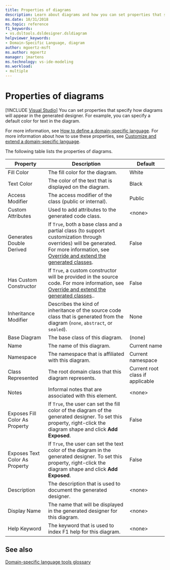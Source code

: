 ```yaml
---
title: Properties of diagrams
description: Learn about diagrams and how you can set properties that specify how diagrams will appear in the generated designer.
ms.date: 10/31/2018
ms.topic: reference
f1_keywords:
- vs.dsltools.dsldesigner.dsldiagram
helpviewer_keywords:
- Domain-Specific Language, diagram
author: mgoertz-msft
ms.author: mgoertz
manager: jmartens
ms.technology: vs-ide-modeling
ms.workload:
- multiple
---
```

# Properties of diagrams

 [!INCLUDE [Visual Studio](~/includes/applies-to-version/vs-windows-only.md)]
You can set properties that specify how diagrams will appear in the generated designer. For example, you can specify a default color for text in the diagram.

 For more information, see [How to define a domain-specific language](../modeling/how-to-define-a-domain-specific-language.md). For more information about how to use these properties, see [Customize and extend a domain-specific language](../modeling/customizing-and-extending-a-domain-specific-language.md).

 The following table lists the properties of diagrams.

|Property|Description|Default|
|-|-|-|
|Fill Color|The fill color for the diagram.|White|
|Text Color|The color of the text that is displayed on the diagram.|Black|
|Access Modifier|The access modifier of the class (public or internal).|Public|
|Custom Attributes|Used to add attributes to the generated code class.|\<none>|
|Generates Double Derived|If `True`, both a base class and a partial class (to support customization through overrides) will be generated. For more information, see [Override and extend the generated classes](../modeling/overriding-and-extending-the-generated-classes.md).|False|
|Has Custom Constructor|If `True`, a custom constructor will be provided in the source code. For more information, see [Override and extend the generated classes](../modeling/overriding-and-extending-the-generated-classes.md)..|False|
|Inheritance Modifier|Describes the kind of inheritance of the source code class that is generated from the diagram (`none`, `abstract`, or `sealed`).|None|
|Base Diagram|The base class of this diagram.|(none)|
|Name|The name of this diagram.|Current name|
|Namespace|The namespace that is affiliated with this diagram.|Current namespace|
|Class Represented|The root domain class that this diagram represents.|Current root class if applicable|
|Notes|Informal notes that are associated with this element.|\<none>|
|Exposes Fill Color As Property|If `True`, the user can set the fill color of the diagram of the generated designer. To set this property, right-click the diagram shape and click **Add Exposed**.|False|
|Exposes Text Color As Property|If `True`, the user can set the text color of the diagram in the generated designer. To set this property, right-click the diagram shape and click **Add Exposed**.|False|
|Description|The description that is used to document the generated designer.|\<none>|
|Display Name|The name that will be displayed in the generated designer for this diagram.|\<none>|
|Help Keyword|The keyword that is used to index F1 help for this diagram.|\<none>|

## See also

[Domain-specific language tools glossary](/previous-versions/bb126564(v=vs.100))